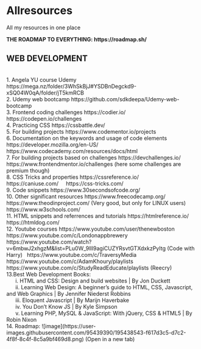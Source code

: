 # Allresources
<p>All my resources in one place
<p><b> THE ROADMAP TO EVERYTHING: https://roadmap.sh/</b>
<p><b><h2>WEB DEVELOPMENT</h1></b>
<br>
1. Angela YU course Udemy   https://mega.nz/folder/3WhSkBjJ#YSDBnDegckd9-xSQ04W0qA/folder/jT5kmRCB
<br>
2. Udemy web bootcamp   https://github.com/sdkdeepa/Udemy-web-bootcamp
<br>
3. Frontend coding challenges   https://codier.io/ &nbsp https://codepen.io/challenges
<br>
4. Practicing CSS   https://cssbattle.dev/
<br>
5. For building projects   https://www.codementor.io/projects
<br>
6. Documentation on the keywords and usage of code elements   https://developer.mozilla.org/en-US/   &nbsp https://www.codecademy.com/resources/docs/html
<br>
7. For building projects based on challenges   https://devchallenges.io/   &nbsp  https://www.frontendmentor.io/challenges (here some challenges are premium though)
<br>
8. CSS Tricks and properties https://cssreference.io/ &nbsp &nbsp https://caniuse.com/  &nbsp &nbsp  https://css-tricks.com/  
<br>
9. Code snippets https://www.30secondsofcode.org/
<br>
10. Other significant resources  https://www.freecodecamp.org/  &nbsp https://www.theodinproject.com/ (Very good, but only for LINUX users) &nbsp https://www.w3schools.com/ &nbsp 
<br>
11. HTML snippets and referrences and tutorials https://htmlreference.io/ &nbsp https://htmldog.com/
<br>
12. Youtube courses https://www.youtube.com/user/thenewboston &nbsp https://www.youtube.com/c/Londonappbrewery &nbsp https://www.youtube.com/watch?v=6mbwJ2xhgzM&list=PLu0W_9lII9agiCUZYRsvtGTXdxkzPyItg (Code with Harry) &nbsp https://www.youtube.com/c/TraversyMedia &nbsp https://www.youtube.com/c/AdamKhoury/playlists &nbsp https://www.youtube.com/c/StudyReadEducate/playlists (Reecry)
<br>
13.Best Web Development Books:<br>
&nbsp &nbsp &nbsp i. HTML and CSS: Design and build websites | By Jon Duckett<br>
&nbsp &nbsp &nbsp ii. Learning Web Design: A beginner’s guide to HTML, CSS, Javascript, and Web Graphics | By Jennifer Niederst Robbins<br>
&nbsp &nbsp &nbsp iii. Eloquent Javascript | By Marijn Haverbake<br>
&nbsp &nbsp &nbsp iv. You Don’t Know JS | By Kyle Simpson<br>
&nbsp &nbsp &nbsp v. Learning PHP, MySQL & JavaScript: With jQuery, CSS & HTML5 | By Robin Nixon<br>
14. Roadmap: ![image](https://user-images.githubusercontent.com/95439390/195438543-f617d3c5-d7c2-4f8f-8c4f-8c5a9bf469d8.png) (Open in a new tab)
